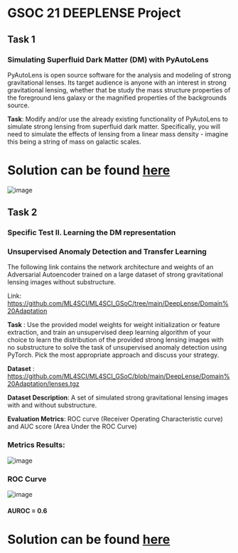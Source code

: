 # GSOC 21 DEEPLENSE Project

## Task 1

### Simulating Superfluid Dark Matter (DM) with PyAutoLens

PyAutoLens is open source software for the analysis and modeling of strong gravitational lenses. Its target audience is anyone with an interest in strong gravitational lensing, whether that be study the mass structure properties of the foreground lens galaxy or the magnified properties of the backgrounds source.

**Task**: Modify and/or use the already existing functionality of PyAutoLens to simulate strong lensing from superfluid dark matter. Specifically, you will need to simulate the effects of lensing from a linear mass density - imagine this being a string of mass on galactic scales.

# Solution can be found [**here**](https://github.com/gagan3012/gsoc-deeplense-ml/blob/master/Test_I_Simulating_Superfluid_Dark_Matter_(DM)_with_PyAutoLens.ipynb)

![image](https://user-images.githubusercontent.com/49101362/112737878-f684b980-8f6e-11eb-86c1-d2ea93c4038d.png)


## Task 2

### Specific Test II. Learning the DM representation 
### Unsupervised Anomaly Detection and Transfer Learning

The following link contains the network architecture and weights of an Adversarial Autoencoder trained on a large dataset of strong gravitational lensing images without substructure.

Link:
https://github.com/ML4SCI/ML4SCI_GSoC/tree/main/DeepLense/Domain%20Adaptation

**Task** : Use the provided model weights for weight initialization or feature extraction, and train an unsupervised deep learning algorithm of your choice to learn the distribution of the provided strong lensing images with no substructure to solve the task of unsupervised anomaly detection using PyTorch. Pick the most appropriate approach and discuss your strategy.						

**Dataset** : https://github.com/ML4SCI/ML4SCI_GSoC/blob/main/DeepLense/Domain%20Adaptation/lenses.tgz

**Dataset Description**: A set of simulated strong gravitational lensing images with and without substructure. 

**Evaluation Metrics**: ROC curve (Receiver Operating Characteristic curve) and AUC score (Area Under the ROC Curve) 

### Metrics Results: 

![image](https://user-images.githubusercontent.com/49101362/112737616-d8b65500-8f6c-11eb-8300-2e0d0d27339f.png)

### ROC Curve

![image](https://user-images.githubusercontent.com/49101362/112737663-216e0e00-8f6d-11eb-9e37-3eaa859e2c17.png)


#### AUROC = 0.6


# Solution can be found [**here**](https://github.com/gagan3012/gsoc-deeplense-ml/blob/master/Test_II_Learning_the_DM_representation.ipynb)



